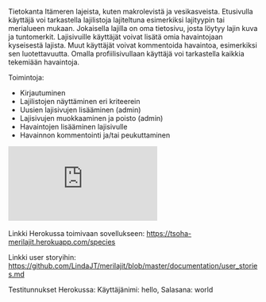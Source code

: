 Tietokanta Itämeren lajeista, kuten makrolevistä ja vesikasveista. Etusivulla käyttäjä voi tarkastella lajilistoja lajiteltuna esimerkiksi lajityypin tai merialueen mukaan. Jokaisella lajilla on oma tietosivu, josta löytyy lajin kuva ja tuntomerkit. Lajisivuille käyttäjät voivat lisätä omia havaintojaan kyseisestä lajista. Muut käyttäjät voivat kommentoida havaintoa, esimerkiksi sen luotettavuutta. Omalla profiilisivullaan käyttäjä voi tarkastella kaikkia tekemiään havaintoja. 

Toimintoja:

- Kirjautuminen
- Lajilistojen näyttäminen eri kriteerein
- Uusien lajisivujen lisääminen (admin)
- Lajisivujen muokkaaminen ja poisto (admin)
- Havaintojen lisääminen lajisivulle 
- Havainnon kommentointi ja/tai peukuttaminen

![alt text](https://github.com/LindaJT/merilajit/blob/master/documentation/tietokantakaavio.pdf)

Linkki Herokussa toimivaan sovellukseen: https://tsoha-merilajit.herokuapp.com/species

Linkki user storyihin: https://github.com/LindaJT/merilajit/blob/master/documentation/user_stories.md

Testitunnukset Herokussa: Käyttäjänimi: hello, Salasana: world
